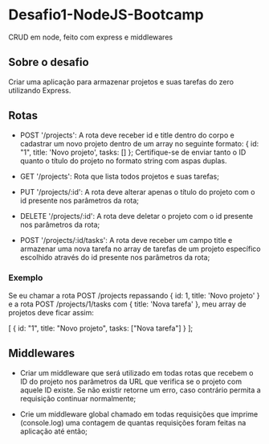 # Desafio1-NodeJS-Bootcamp
CRUD em node, feito com express e middlewares

## Sobre o desafio

Criar uma aplicação para armazenar projetos e suas tarefas do zero utilizando Express.

## Rotas

- POST '/projects': A rota deve receber id e title dentro do corpo e cadastrar um novo projeto dentro de um array no seguinte formato: { id: "1", title: 'Novo projeto', tasks: [] }; Certifique-se de enviar tanto o ID quanto o título do projeto no formato string com aspas duplas.

- GET '/projects': Rota que lista todos projetos e suas tarefas;

- PUT '/projects/:id': A rota deve alterar apenas o título do projeto com o id presente nos parâmetros da rota;

- DELETE '/projects/:id': A rota deve deletar o projeto com o id presente nos parâmetros da rota;

- POST '/projects/:id/tasks': A rota deve receber um campo title e armazenar uma nova tarefa no array de tarefas de um projeto específico escolhido através do id presente nos parâmetros da rota;

### Exemplo
Se eu chamar a rota POST /projects repassando { id: 1, title: 'Novo projeto' } e a rota POST /projects/1/tasks com { title: 'Nova tarefa' }, meu array de projetos deve ficar assim:

[
  {
    id: "1",
    title: "Novo projeto",
    tasks: ["Nova tarefa"]
  }
];

## Middlewares

- Criar um middleware que será utilizado em todas rotas que recebem o ID do projeto nos parâmetros da URL que verifica se o projeto com aquele ID existe. Se não existir retorne um erro, caso contrário permita a requisição continuar normalmente;

- Crie um middleware global chamado em todas requisições que imprime (console.log) uma contagem de quantas requisições foram feitas na aplicação até então;


